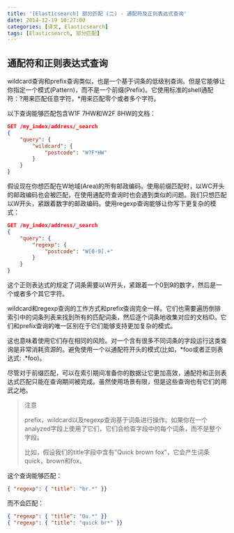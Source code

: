 ```yaml
---
title: '[Elasticsearch] 部分匹配 (二) - 通配符及正则表达式查询'
date: 2014-12-19 10:27:00
categories: [译文, Elasticsearch]
tags: [Elasticsearch, 部分匹配]
---
```


## 通配符和正则表达式查询

wildcard查询和prefix查询类似，也是一个基于词条的低级别查询。但是它能够让你指定一个模式(Pattern)，而不是一个前缀(Prefix)。它使用标准的shell通配符：?用来匹配任意字符，*用来匹配零个或者多个字符。

以下查询能够匹配包含W1F 7HW和W2F 8HW的文档：

```json
GET /my_index/address/_search
{
    "query": {
        "wildcard": {
            "postcode": "W?F*HW" 
        }
    }
}
```

<!-- More -->

假设现在你想匹配在W地域(Area)的所有邮政编码。使用前缀匹配时，以WC开头的邮政编码也会被匹配，在使用通配符查询时也会遇到类似的问题。我们只想匹配以W开头，紧跟着数字的邮政编码。使用regexp查询能够让你写下更复杂的模式：

```json
GET /my_index/address/_search
{
    "query": {
        "regexp": {
            "postcode": "W[0-9].+" 
        }
    }
}
```

这个正则表达式的规定了词条需要以W开头，紧跟着一个0到9的数字，然后是一个或者多个其它字符。

wildcard和regexp查询的工作方式和prefix查询完全一样。它们也需要遍历倒排索引中的词条列表来找到所有的匹配词条，然后逐个词条地收集对应的文档ID。它们和prefix查询的唯一区别在于它们能够支持更加复杂的模式。

这也意味着使用它们存在相同的风险。对一个含有很多不同词条的字段运行这类查询是非常消耗资源的。避免使用一个以通配符开头的模式(比如，*foo或者正则表达式: .*foo)。

尽管对于前缀匹配，可以在索引期间准备你的数据让它更加高效，通配符和正则表达式匹配只能在查询期间被完成。虽然使用场景有限，但是这些查询也有它们的用武之地。

> 注意
> 
> prefix，wildcard以及regexp查询基于词条进行操作。如果你在一个analyzed字段上使用了它们，它们会检查字段中的每个词条，而不是整个字段。
> 
> 比如，假设我们的title字段中含有"Quick brown fox"，它会产生词条quick，brown和fox。

这个查询能够匹配：

```json
{ "regexp": { "title": "br.*" }}
```

而不会匹配：

```json
{ "regexp": { "title": "Qu.*" }} 
{ "regexp": { "title": "quick br*" }}
```